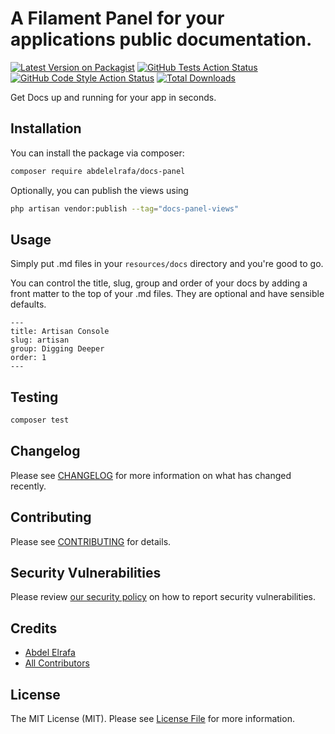 # A Filament Panel for your applications public documentation.

[![Latest Version on Packagist](https://img.shields.io/packagist/v/abdelelrafa/docs-panel.svg?style=flat-square)](https://packagist.org/packages/abdelelrafa/docs-panel)
[![GitHub Tests Action Status](https://img.shields.io/github/actions/workflow/status/abdelelrafa/docs-panel/run-tests.yml?branch=main&label=tests&style=flat-square)](https://github.com/abdelelrafa/docs-panel/actions?query=workflow%3Arun-tests+branch%3Amain)
[![GitHub Code Style Action Status](https://img.shields.io/github/actions/workflow/status/abdelelrafa/docs-panel/fix-php-code-styling.yml?branch=main&label=code%20style&style=flat-square)](https://github.com/AbdelElrafa/docs-panel/actions?query=branch%3Amain+workflow%3A%22Fix+PHP+Code+Styling%22)
[![Total Downloads](https://img.shields.io/packagist/dt/abdelelrafa/docs-panel.svg?style=flat-square)](https://packagist.org/packages/abdelelrafa/docs-panel)



Get Docs up and running for your app in seconds.

## Installation

You can install the package via composer:

```bash
composer require abdelelrafa/docs-panel
```

Optionally, you can publish the views using

```bash
php artisan vendor:publish --tag="docs-panel-views"
```

## Usage

Simply put .md files in your `resources/docs` directory and you're good to go.

You can control the title, slug, group and order of your docs by adding a front matter to the top of your .md files. They are optional and have sensible defaults.

```MD
---
title: Artisan Console
slug: artisan
group: Digging Deeper
order: 1
---
```

## Testing

```bash
composer test
```

## Changelog

Please see [CHANGELOG](CHANGELOG.md) for more information on what has changed recently.

## Contributing

Please see [CONTRIBUTING](.github/CONTRIBUTING.md) for details.

## Security Vulnerabilities

Please review [our security policy](../../security/policy) on how to report security vulnerabilities.

## Credits

- [Abdel Elrafa](https://github.com/AbdelElrafa)
- [All Contributors](../../contributors)

## License

The MIT License (MIT). Please see [License File](LICENSE.md) for more information.
